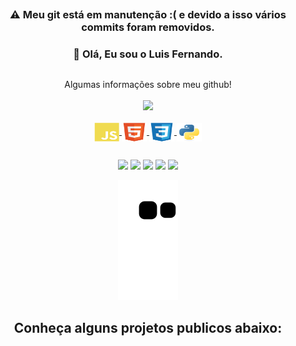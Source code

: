 ##
<h3 align="center">⚠️  Meu git está em manutenção :( e devido a isso vários commits foram removidos.</h3>
<h3 align="center">🖤 Olá, Eu sou o Luis Fernando. </h3>

##
<div align = "center">Algumas informações sobre meu github! </div>
<br>

<div align="center">
  <a href="https://github.com/RyuzakiiL07">
  <img height="180em" src="https://github-readme-stats.vercel.app/api?username=RyuzakiiL07&show_icons=true&theme=radical&include_all_commits=true&count_private=true"/>
</div>
  
 <div align = "center">
  <div style="display: inline_block"><br>
  <img align="center" alt="Ryuzaki-Js" height="30" width="40" src="https://raw.githubusercontent.com/devicons/devicon/master/icons/javascript/javascript-plain.svg">
  <img align="center" alt="Ryuzaki-HTML" height="30" width="40" src="https://raw.githubusercontent.com/devicons/devicon/master/icons/html5/html5-original.svg">
  <img align="center" alt="Ryuzaki-CSS" height="30" width="40" src="https://raw.githubusercontent.com/devicons/devicon/master/icons/css3/css3-original.svg">
  <img align="center" alt="Ryuzaki-Python" height="30" width="40" src="https://raw.githubusercontent.com/devicons/devicon/master/icons/python/python-original.svg">
</div>
  
##
  
  <div> 
  <a href="https://www.youtube.com/channel/UCaqbRyYH8vem2RVaDnN6xPQ" target="_blank"><img src="https://img.shields.io/badge/YouTube-FF0000?style=for-the-badge&logo=youtube&logoColor=white" target="_blank"></a>
  <a href="https://www.instagram.com/ryuzakinha/" target="_blank"><img src="https://img.shields.io/badge/-Instagram-%23E4405F?style=for-the-badge&logo=instagram&logoColor=white" target="_blank"></a>
 	<a href="https://www.twitch.tv/ryuzakil07" target="_blank"><img src="https://img.shields.io/badge/Twitch-9146FF?style=for-the-badge&logo=twitch&logoColor=white" target="_blank"></a>
 <a href="https://discord.com/users/422441608953462794" target="_blank"><img src="https://img.shields.io/badge/Discord-7289DA?style=for-the-badge&logo=discord&logoColor=white" target="_blank"></a> 
  <a href = "mailto:luisfernando.cl3@gmail.com"><img src="https://img.shields.io/badge/-Gmail-%23333?style=for-the-badge&logo=gmail&logoColor=white" target="_blank"></a>
   </div>
   
   
   
  <div align="center">
  
  ![Snake animation](https://github.com/RyuzakiiL07/RyuzakiiL07/blob/output/github-contribution-grid-snake.svg)

</div>
    
<div align = "center"> <h2> Conheça alguns projetos publicos abaixo: </h2> </div>
